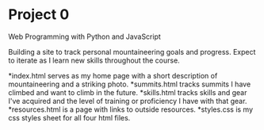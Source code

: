 # Project 0

Web Programming with Python and JavaScript

Building a site to track personal mountaineering goals and progress. Expect to iterate as I learn new skills throughout the course.

*index.html serves as my home page with a short description of mountaineering and a striking photo.
*summits.html tracks summits I have climbed and want to climb in the future.
*skills.html tracks skills and gear I've acquired and the level of training or proficiency I have with that gear.
*resources.html is a page with links to outside resources.
*styles.css is my css styles sheet for all four html files.
